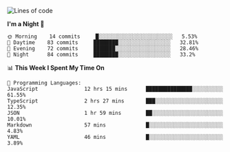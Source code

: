 <!--START_SECTION:waka-->
![Lines of code](https://img.shields.io/badge/From%20Hello%20World%20I%27ve%20Written-504864%20lines%20of%20code-blue)

**I'm a Night 🦉** 

```text
🌞 Morning    14 commits     █░░░░░░░░░░░░░░░░░░░░░░░░   5.53% 
🌆 Daytime    83 commits     ████████░░░░░░░░░░░░░░░░░   32.81% 
🌃 Evening    72 commits     ███████░░░░░░░░░░░░░░░░░░   28.46% 
🌙 Night      84 commits     ████████░░░░░░░░░░░░░░░░░   33.2%

```


📊 **This Week I Spent My Time On** 

```text
💬 Programming Languages: 
JavaScript               12 hrs 15 mins      ███████████████░░░░░░░░░░   61.55% 
TypeScript               2 hrs 27 mins       ███░░░░░░░░░░░░░░░░░░░░░░   12.35% 
JSON                     1 hr 59 mins        ██░░░░░░░░░░░░░░░░░░░░░░░   10.01% 
Markdown                 57 mins             █░░░░░░░░░░░░░░░░░░░░░░░░   4.83% 
YAML                     46 mins             █░░░░░░░░░░░░░░░░░░░░░░░░   3.89%

```


<!--END_SECTION:waka-->
